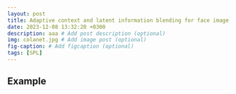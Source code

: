 ```yaml
---
layout: post
title: Adaptive context and latent information blending for face image inpainting. SPL, 2023.
date: 2023-12-08 13:32:20 +0300
description: aaa # Add post description (optional)
img: colanet.jpg # Add image post (optional)
fig-caption: # Add figcaption (optional)
tags: [SPL]
---
```

## Example
